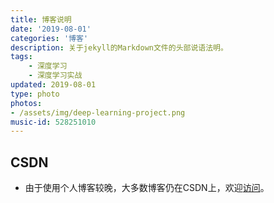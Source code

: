```yaml
---
title: 博客说明
date: '2019-08-01'
categories: '博客'
description: 关于jekyll的Markdown文件的头部说语法明。
tags: 
    - 深度学习
    - 深度学习实战
updated: 2019-08-01
type: photo 
photos:
- /assets/img/deep-learning-project.png
music-id: 528251010
---
```

## CSDN
- 由于使用个人博客较晚，大多数博客仍在CSDN上，欢迎[访问](https://blog.csdn.net/zhouchen1998)。